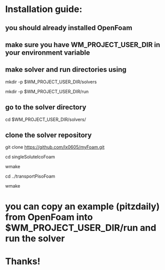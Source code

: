 # Installation guide:
## you should already installed OpenFoam
## make sure you have WM_PROJECT_USER_DIR in your environment variable
## make solver and run directories using

mkdir -p $WM_PROJECT_USER_DIR/solvers

mkdir -p $WM_PROJECT_USER_DIR/run

## go to the solver directory

cd $WM_PROJECT_USER_DIR/solvers/

## clone the solver repository

git clone https://github.com/lx0605/myFoam.git

cd singleSoluteIcoFoam

wmake 

cd ../transportPisoFoam

wmake

# you can copy an example (pitzdaily) from OpenFoam into $WM_PROJECT_USER_DIR/run and run the solver

# Thanks!
